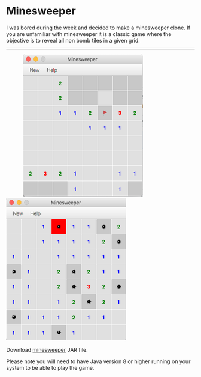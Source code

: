 # Minesweeper
<p>I was bored during the week and decided to make a minesweeper clone.  If you are unfamiliar with  minesweeper it is a classic game where the objective is to reveal all non bomb tiles in a given grid.</p>
<hr/>
<p> 
  
<img src = "minesweeper.png" width = "320" height = "380" hspace = "45"/>
<img src = "lost.png" width = "320" height = "380"/>
</p>
<p>
  Download <a href = "https://github.com/TwoShock/Minesweeper/blob/master/MineSweeper.jar">minesweeper</a> JAR file.
</p>
<p>
  Please note you will need to have Java version 8 or higher running on your system to be able to play the game.
</p>
